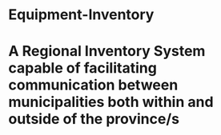 # Equipment-Inventory
# A Regional Inventory System capable of facilitating communication between municipalities both within and outside of the province/s


